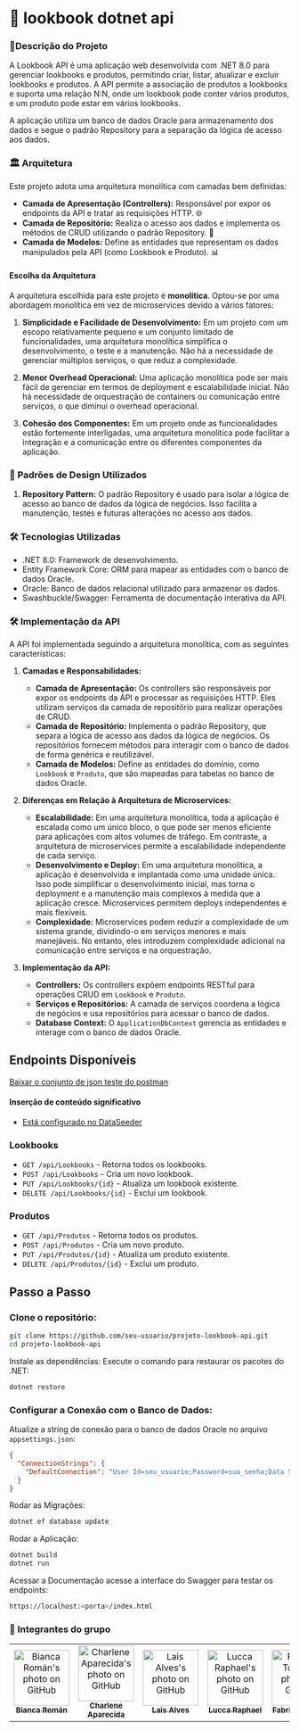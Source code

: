 # 🎨 lookbook dotnet api

### 📖Descrição do Projeto

A Lookbook API é uma aplicação web desenvolvida com .NET 8.0 para gerenciar lookbooks e produtos, permitindo criar, listar, atualizar e excluir lookbooks e produtos. A API permite a associação de produtos a lookbooks e suporta uma relação N:N, onde um lookbook pode conter vários produtos, e um produto pode estar em vários lookbooks.

A aplicação utiliza um banco de dados Oracle para armazenamento dos dados e segue o padrão Repository para a separação da lógica de acesso aos dados.

### 🏛️ Arquitetura

Este projeto adota uma arquitetura monolítica com camadas bem definidas:

- **Camada de Apresentação (Controllers):** Responsável por expor os endpoints da API e tratar as requisições HTTP. 🌐
- **Camada de Repositório:** Realiza o acesso aos dados e implementa os métodos de CRUD utilizando o padrão Repository. 📂
- **Camada de Modelos:** Define as entidades que representam os dados manipulados pela API (como Lookbook e Produto). 📊

#### Escolha da Arquitetura

A arquitetura escolhida para este projeto é **monolítica**. Optou-se por uma abordagem monolítica em vez de microservices devido a vários fatores:

1. **Simplicidade e Facilidade de Desenvolvimento:** Em um projeto com um escopo relativamente pequeno e um conjunto limitado de funcionalidades, uma arquitetura monolítica simplifica o desenvolvimento, o teste e a manutenção. Não há a necessidade de gerenciar múltiplos serviços, o que reduz a complexidade.

2. **Menor Overhead Operacional:** Uma aplicação monolítica pode ser mais fácil de gerenciar em termos de deployment e escalabilidade inicial. Não há necessidade de orquestração de containers ou comunicação entre serviços, o que diminui o overhead operacional.

3. **Cohesão dos Componentes:** Em um projeto onde as funcionalidades estão fortemente interligadas, uma arquitetura monolítica pode facilitar a integração e a comunicação entre os diferentes componentes da aplicação.

### 🔧 Padrões de Design Utilizados

1. **Repository Pattern:**
   O padrão Repository é usado para isolar a lógica de acesso ao banco de dados da lógica de negócios. Isso facilita a manutenção, testes e futuras alterações no acesso aos dados.

### 🛠️ Tecnologias Utilizadas

- .NET 8.0: Framework de desenvolvimento.
- Entity Framework Core: ORM para mapear as entidades com o banco de dados Oracle.
- Oracle: Banco de dados relacional utilizado para armazenar os dados.
- Swashbuckle/Swagger: Ferramenta de documentação interativa da API.

### 🛠️ Implementação da API

A API foi implementada seguindo a arquitetura monolítica, com as seguintes características:

1. **Camadas e Responsabilidades:**

   - **Camada de Apresentação:** Os controllers são responsáveis por expor os endpoints da API e processar as requisições HTTP. Eles utilizam serviços da camada de repositório para realizar operações de CRUD.
   - **Camada de Repositório:** Implementa o padrão Repository, que separa a lógica de acesso aos dados da lógica de negócios. Os repositórios fornecem métodos para interagir com o banco de dados de forma genérica e reutilizável.
   - **Camada de Modelos:** Define as entidades do domínio, como `Lookbook` e `Produto`, que são mapeadas para tabelas no banco de dados Oracle.

2. **Diferenças em Relação à Arquitetura de Microservices:**

   - **Escalabilidade:** Em uma arquitetura monolítica, toda a aplicação é escalada como um único bloco, o que pode ser menos eficiente para aplicações com altos volumes de tráfego. Em contraste, a arquitetura de microservices permite a escalabilidade independente de cada serviço.
   - **Desenvolvimento e Deploy:** Em uma arquitetura monolítica, a aplicação é desenvolvida e implantada como uma unidade única. Isso pode simplificar o desenvolvimento inicial, mas torna o deployment e a manutenção mais complexos à medida que a aplicação cresce. Microservices permitem deploys independentes e mais flexíveis.
   - **Complexidade:** Microservices podem reduzir a complexidade de um sistema grande, dividindo-o em serviços menores e mais manejáveis. No entanto, eles introduzem complexidade adicional na comunicação entre serviços e na orquestração.

3. **Implementação da API:**
   - **Controllers:** Os controllers expõem endpoints RESTful para operações CRUD em `Lookbook` e `Produto`.
   - **Serviços e Repositórios:** A camada de serviços coordena a lógica de negócios e usa repositórios para acessar o banco de dados.
   - **Database Context:** O `ApplicationDbContext` gerencia as entidades e interage com o banco de dados Oracle.

## Endpoints Disponíveis

[Baixar o conjunto de json teste do postman](https://github.com/user-attachments/files/17004516/api-dotnet-lookbook.postman_collection.json)

#### Inserção de conteúdo significativo

- [Está configurado no DataSeeder](https://github.com/charlenefialho/lookbook-dotnet-api/blob/main/Data/DataSeeder.cs)

### Lookbooks

- `GET /api/Lookbooks` - Retorna todos os lookbooks.
- `POST /api/Lookbooks` - Cria um novo lookbook.
- `PUT /api/Lookbooks/{id}` - Atualiza um lookbook existente.
- `DELETE /api/Lookbooks/{id}` - Exclui um lookbook.

### Produtos

- `GET /api/Produtos` - Retorna todos os produtos.
- `POST /api/Produtos` - Cria um novo produto.
- `PUT /api/Produtos/{id}` - Atualiza um produto existente.
- `DELETE /api/Produtos/{id}` - Exclui um produto.

## Passo a Passo

### Clone o repositório:

```bash
git clone https://github.com/seu-usuario/projeto-lookbook-api.git
cd projeto-lookbook-api
```

Instale as dependências: Execute o comando para restaurar os pacotes do .NET:

```bash
dotnet restore
```

### Configurar a Conexão com o Banco de Dados:

Atualize a string de conexão para o banco de dados Oracle no arquivo `appsettings.json`:

```json
{
  "ConnectionStrings": {
    "DefaultConnection": "User Id=seu_usuario;Password=sua_senha;Data Source=seu_oracle_db"
  }
}
```

Rodar as Migrações:

```bash
dotnet ef database update
```

Rodar a Aplicação:

```bash
dotnet build
dotnet run
```

Acessar a Documentação acesse a interface do Swagger para testar os endpoints:

```bash
https://localhost:<porta>/index.html
```

### 👥 Integrantes do grupo

<table>
  <tr>
        <td align="center">
      <a href="https://github.com/biancaroman">
        <img src="https://avatars.githubusercontent.com/u/128830935?v=4" width="100px;" border-radius='50%' alt="Bianca Román's photo on GitHub"/><br>
        <sub>
          <b>Bianca Román</b>
        </sub>
      </a>
    </td>
    <td align="center">
      <a href="https://github.com/charlenefialho">
        <img src="https://avatars.githubusercontent.com/u/94643076?v=4" width="100px;" border-radius='50%' alt="Charlene Aparecida's photo on GitHub"/><br>
        <sub>
          <b>Charlene Aparecida</b>
        </sub>
      </a>
    </td>
    <td align="center">
      <a href="https://github.com/laiscrz">
        <img src="https://avatars.githubusercontent.com/u/133046134?v=4" width="100px;" alt="Lais Alves's photo on GitHub"/><br>
        <sub>
          <b>Lais Alves</b>
        </sub>
      </a>
    </td>
    <td align="center">
      <a href="https://github.com/LuccaRaphael">
        <img src="https://avatars.githubusercontent.com/u/127765063?v=4" width="100px;" border-radius='50%' alt="Lucca Raphael's photo on GitHub"/><br>
        <sub>
          <b>Lucca Raphael</b>
        </sub>
      </a>
    </td>
     <td align="center">
      <a href="https://github.com/Fabs0602">
        <img src="https://avatars.githubusercontent.com/u/111320639?v=4" width="100px;" border-radius='50%' alt="Fabricio Torres's photo on GitHub"/><br>
        <sub>
          <b>Fabricio Torres</b>
        </sub>
      </a>
    </td>
  </tr>
</table>
